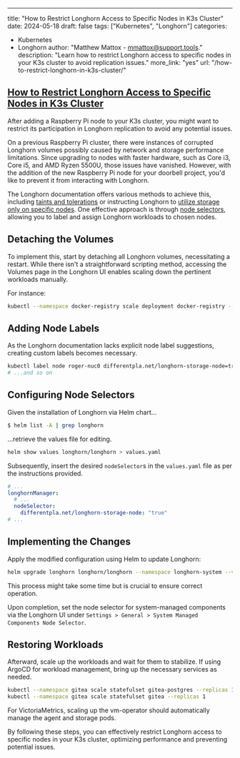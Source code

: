 ---
title: "How to Restrict Longhorn Access to Specific Nodes in K3s Cluster"
date: 2024-05-18
draft: false
tags: ["Kubernetes", "Longhorn"]
categories:
- Kubernetes
- Longhorn
author: "Matthew Mattox - mmattox@support.tools."
description: "Learn how to restrict Longhorn access to specific nodes in your K3s cluster to avoid replication issues."
more_link: "yes"
url: "/how-to-restrict-longhorn-in-k3s-cluster/"

## [How to Restrict Longhorn Access to Specific Nodes in K3s Cluster](#how-to-restrict-longhorn-access-to-specific-nodes-in-k3s-cluster)

After adding a Raspberry Pi node to your K3s cluster, you might want to restrict its participation in Longhorn replication to avoid any potential issues.

On a previous Raspberry Pi cluster, there were instances of corrupted Longhorn volumes possibly caused by network and storage performance limitations. Since upgrading to nodes with faster hardware, such as Core i3, Core i5, and AMD Ryzen 5500U, those issues have vanished. However, with the addition of the new Raspberry Pi node for your doorbell project, you'd like to prevent it from interacting with Longhorn.

The Longhorn documentation offers various methods to achieve this, including [taints and tolerations](https://longhorn.io/docs/1.5.2/advanced-resources/deploy/taint-toleration/) or instructing Longhorn to [utilize storage only on specific nodes](https://longhorn.io/kb/tip-only-use-storage-on-a-set-of-nodes/). One effective approach is through [node selectors](https://longhorn.io/docs/1.5.2/advanced-resources/deploy/node-selector/), allowing you to label and assign Longhorn workloads to chosen nodes.

## Detaching the Volumes

To implement this, start by detaching all Longhorn volumes, necessitating a restart. While there isn't a straightforward scripting method, accessing the Volumes page in the Longhorn UI enables scaling down the pertinent workloads manually.

For instance:

```sh
kubectl --namespace docker-registry scale deployment docker-registry --replicas 0
```

## Adding Node Labels

As the Longhorn documentation lacks explicit node label suggestions, creating custom labels becomes necessary.

```sh
kubectl label node roger-nuc0 differentpla.net/longhorn-storage-node=true
# ...and so on
```

## Configuring Node Selectors

Given the installation of Longhorn via Helm chart...

```sh
$ helm list -A | grep longhorn
```

...retrieve the values file for editing.

```sh
helm show values longhorn/longhorn > values.yaml
```

Subsequently, insert the desired `nodeSelector`s in the `values.yaml` file as per the instructions provided.

```yaml
# ...
longhornManager:
  # ...
  nodeSelector:
    differentpla.net/longhorn-storage-node: "true"
# ...
```

## Implementing the Changes

Apply the modified configuration using Helm to update Longhorn:

```sh
helm upgrade longhorn longhorn/longhorn --namespace longhorn-system --values values.yaml
```

This process might take some time but is crucial to ensure correct operation.

Upon completion, set the node selector for system-managed components via the Longhorn UI under `Settings > General > System Managed Components Node Selector`.

## Restoring Workloads

Afterward, scale up the workloads and wait for them to stabilize. If using ArgoCD for workload management, bring up the necessary services as needed.

```sh
kubectl --namespace gitea scale statefulset gitea-postgres --replicas 1
kubectl --namespace gitea scale statefulset gitea --replicas 1
```

For VictoriaMetrics, scaling up the vm-operator should automatically manage the agent and storage pods.

By following these steps, you can effectively restrict Longhorn access to specific nodes in your K3s cluster, optimizing performance and preventing potential issues.
